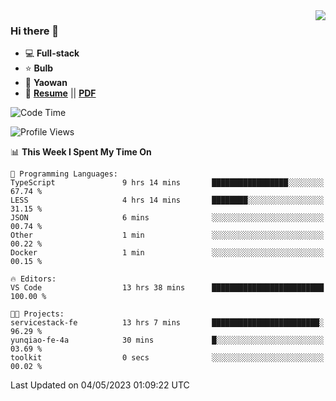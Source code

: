 <img align="right" src="https://github-readme-stats.vercel.app/api?username=LolipopJ&show_icons=true&count_private=true&hide_title=true&include_all_commits=true&theme=vue">

### Hi there 👋

- :computer: **Full-stack**
- :star: **Bulb**
- :pill: **Yaowan**
- :milky_way: [**Resume**](https://lolipopj.github.io/resume/) || [**PDF**](https://cdn.jsdelivr.net/gh/lolipopj/resume/export/resume-en.pdf)

<!--START_SECTION:waka-->
![Code Time](http://img.shields.io/badge/Code%20Time-1%2C212%20hrs%2042%20mins-blue)

![Profile Views](http://img.shields.io/badge/Profile%20Views-2-blue)

📊 **This Week I Spent My Time On** 

```text
💬 Programming Languages: 
TypeScript               9 hrs 14 mins       █████████████████░░░░░░░░   67.74 % 
LESS                     4 hrs 14 mins       ████████░░░░░░░░░░░░░░░░░   31.15 % 
JSON                     6 mins              ░░░░░░░░░░░░░░░░░░░░░░░░░   00.74 % 
Other                    1 min               ░░░░░░░░░░░░░░░░░░░░░░░░░   00.22 % 
Docker                   1 min               ░░░░░░░░░░░░░░░░░░░░░░░░░   00.15 % 

🔥 Editors: 
VS Code                  13 hrs 38 mins      █████████████████████████   100.00 % 

🐱‍💻 Projects: 
servicestack-fe          13 hrs 7 mins       ████████████████████████░   96.29 % 
yunqiao-fe-4a            30 mins             █░░░░░░░░░░░░░░░░░░░░░░░░   03.69 % 
toolkit                  0 secs              ░░░░░░░░░░░░░░░░░░░░░░░░░   00.02 % 
```


 Last Updated on 04/05/2023 01:09:22 UTC
<!--END_SECTION:waka-->
